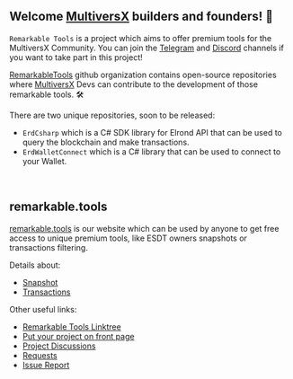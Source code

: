 ## Welcome [MultiversX](https://github.com/ElrondNetwork) builders and founders! 👋

`Remarkable Tools` is a project which aims to offer premium tools for the MultiversX Community. You can join the [Telegram](https://t.me/RemarkableTools) and [Discord](https://discord.io/RemarkableTools) channels if you want to take part in this project!

[RemarkableTools](https://github.com/RemarkableTools) github organization contains open-source repositories where [MultiversX](https://github.com/ElrondNetwork) Devs can contribute to the development of those remarkable tools. 🛠️

There are two unique repositories, soon to be released:
- `ErdCsharp` which is a C# SDK library for Elrond API that can be used to query the blockchain and make transactions.
- `ErdWalletConnect` which is a C# library that can be used to connect to your Wallet.

&nbsp;
## remarkable.tools

[remarkable.tools](https://remarkable.tools) is our website which can be used by anyone to get free access to unique premium tools, like ESDT owners snapshots or transactions filtering.

Details about:
- [Snapshot](https://github.com/RemarkableTools/remarkable.tools/wiki/Snapshot)
- [Transactions](https://github.com/RemarkableTools/remarkable.tools/wiki/Transactions)

Other useful links:
- [Remarkable Tools Linktree](https://linktr.ee/remarkabletools)
- [Put your project on front page](https://github.com/RemarkableTools/remarkable.tools/discussions/2)
- [Project Discussions](https://github.com/RemarkableTools/remarkable.tools/discussions/1)
- [Requests](https://github.com/RemarkableTools/remarkable.tools/discussions/3)
- [Issue Report](https://github.com/RemarkableTools/remarkable.tools/issues)
